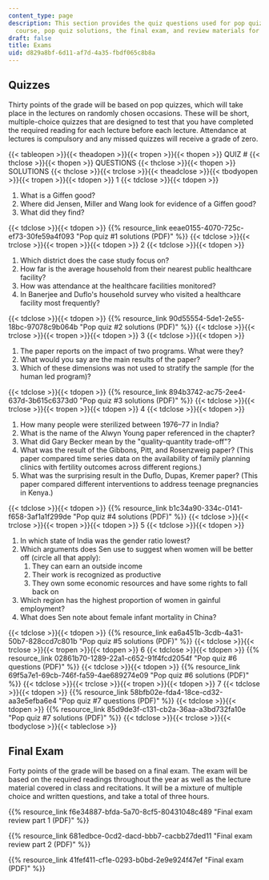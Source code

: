 ```yaml
---
content_type: page
description: This section provides the quiz questions used for pop quizzes in the
  course, pop quiz solutions, the final exam, and review materials for the final exam.
draft: false
title: Exams
uid: d829a8bf-6d11-af7d-4a35-fbdf065c8b8a
---
```

## Quizzes

Thirty points of the grade will be based on pop quizzes, which will take place in the lectures on randomly chosen occasions. These will be short, multiple-choice quizzes that are designed to test that you have completed the required reading for each lecture before each lecture. Attendance at lectures is compulsory and any missed quizzes will receive a grade of zero.

{{< tableopen >}}{{< theadopen >}}{{< tropen >}}{{< thopen >}}
QUIZ #
{{< thclose >}}{{< thopen >}}
QUESTIONS
{{< thclose >}}{{< thopen >}}
SOLUTIONS
{{< thclose >}}{{< trclose >}}{{< theadclose >}}{{< tbodyopen >}}{{< tropen >}}{{< tdopen >}}
1
{{< tdclose >}}{{< tdopen >}}

1. What is a Giffen good?
2. Where did Jensen, Miller and Wang look for evidence of a Giffen good?
3. What did they find?

{{< tdclose >}}{{< tdopen >}}
{{% resource_link eeae0155-4070-725c-ef73-30fe59a4f093 "Pop quiz #1 solutions (PDF)" %}}
{{< tdclose >}}{{< trclose >}}{{< tropen >}}{{< tdopen >}}
2
{{< tdclose >}}{{< tdopen >}}

1. Which district does the case study focus on?
2. How far is the average household from their nearest public healthcare facility?
3. How was attendance at the healthcare facilities monitored?
4. In Banerjee and Duflo's household survey who visited a healthcare facility most frequently?

{{< tdclose >}}{{< tdopen >}}
{{% resource_link 90d55554-5de1-2e55-18bc-97078c9b064b "Pop quiz #2 solutions (PDF)" %}}
{{< tdclose >}}{{< trclose >}}{{< tropen >}}{{< tdopen >}}
3
{{< tdclose >}}{{< tdopen >}}

1. The paper reports on the impact of two programs. What were they?
2. What would you say are the main results of the paper?
3. Which of these dimensions was not used to stratify the sample (for the human led program)?

{{< tdclose >}}{{< tdopen >}}
{{% resource_link 894b3742-ac75-2ee4-637d-3b615c6373d0 "Pop quiz #3 solutions (PDF)" %}}
{{< tdclose >}}{{< trclose >}}{{< tropen >}}{{< tdopen >}}
4
{{< tdclose >}}{{< tdopen >}}

1. How many people were sterilized between 1976–77 in India?
2. What is the name of the Alwyn Young paper referenced in the chapter?
3. What did Gary Becker mean by the "quality-quantity trade-off"?
4. What was the result of the Gibbons, Pitt, and Rosenzweig paper? (This paper compared time series data on the availability of family planning clinics with fertility outcomes across different regions.)
5. What was the surprising result in the Duflo, Dupas, Kremer paper? (This paper compared different interventions to address teenage pregnancies in Kenya.)

{{< tdclose >}}{{< tdopen >}}
{{% resource_link b1c34a90-334c-0141-f658-3af1a1f299de "Pop quiz #4 solutions (PDF)" %}}
{{< tdclose >}}{{< trclose >}}{{< tropen >}}{{< tdopen >}}
5
{{< tdclose >}}{{< tdopen >}}

1. In which state of India was the gender ratio lowest?
2. Which arguments does Sen use to suggest when women will be better off (circle all that apply):
    1. They can earn an outside income
    2. Their work is recognized as productive
    3. They own some economic resources and have some rights to fall back on
3. Which region has the highest proportion of women in gainful employment?
4. What does Sen note about female infant mortality in China?

{{< tdclose >}}{{< tdopen >}}
{{% resource_link ea6a451b-3cdb-4a31-50b7-828ccd7c801b "Pop quiz #5 solutions (PDF)" %}}
{{< tdclose >}}{{< trclose >}}{{< tropen >}}{{< tdopen >}}
6
{{< tdclose >}}{{< tdopen >}}
{{% resource_link 02861b70-1289-22a1-c652-91f4fcd2054f "Pop quiz #6 questions (PDF)" %}}
{{< tdclose >}}{{< tdopen >}}
{{% resource_link 69f5a7e1-69cb-746f-fa59-4ae689274e09 "Pop quiz #6 solutions (PDF)" %}}
{{< tdclose >}}{{< trclose >}}{{< tropen >}}{{< tdopen >}}
7
{{< tdclose >}}{{< tdopen >}}
{{% resource_link 58bfb02e-fda4-18ce-cd32-aa3e5efba6e4 "Pop quiz #7 questions (PDF)" %}}
{{< tdclose >}}{{< tdopen >}}
{{% resource_link 85d9de3f-c131-cb2a-36aa-a3bd732fa10e "Pop quiz #7 solutions (PDF)" %}}
{{< tdclose >}}{{< trclose >}}{{< tbodyclose >}}{{< tableclose >}}

## Final Exam

Forty points of the grade will be based on a final exam. The exam will be based on the required readings throughout the year as well as the lecture material covered in class and recitations. It will be a mixture of multiple choice and written questions, and take a total of three hours.

{{% resource_link f6e34887-bfda-5a70-8cf5-80431048c489 "Final exam review part 1 (PDF)" %}}

{{% resource_link 681edbce-0cd2-dacd-bbb7-cacbb27ded11 "Final exam review part 2 (PDF)" %}}

{{% resource_link 41fef411-cf1e-0293-b0bd-2e9e924f47ef "Final exam (PDF)" %}}